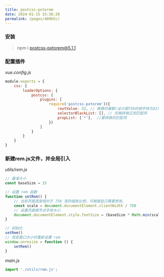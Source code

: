 ```yaml
---
title: postcss-pxtorem
date: 2024-01-15 15:36:29
permalink: /pages/409b5c/
---
```

### 安装

> npm i postcss-pxtorem@5.1.1

### 配置插件

*vue.config.js*

```javascript
module.exports = {
    css: {
        loaderOptions: {
            postcss: {
                plugins: [
                    require('postcss-pxtorem')({
                        rootValue: 32, // 换算的基数(设计图750的根字体为32)
                        selectorBlackList: [], // 忽略转换正则匹配项
                        propList: ['*'],  //要转换的匹配项
                    })
                ]
            }
        }
    }
}
```
### 新建rem.js文件，并全局引入

*utils/rem.js*

```javascript
// 基准大小
const baseSize = 15

// 设置 rem 函数
function setRem() {
    // 当前页面宽度相对于 750 宽的缩放比例，可根据自己需要修改。
    const scale = document.documentElement.clientWidth / 750
    // 设置页面根节点字体大小
    document.documentElement.style.fontSize = (baseSize * Math.min(scale, 2)) + 'px'
}

// 初始化
setRem()
// 改变窗口大小时重新设置 rem
window.onresize = function () {
    setRem()
}
```

*main.js*

```javascript
import './utils/rem.js';
```

